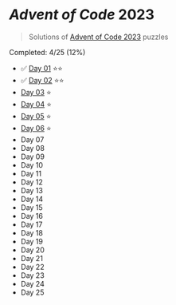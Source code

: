 # _Advent of Code_ 2023

> Solutions of [Advent of Code 2023](http://adventofcode.com/2023/) puzzles

Completed: 4/25 (12%)

-   ✅ [Day 01](https://github.com/ssynowiec/AdventOfCode/tree/main/2023/Day%2001) ⭐⭐
-   ✅ [Day 02](https://github.com/ssynowiec/AdventOfCode/tree/main/2023/Day%2002) ⭐⭐
-   [Day 03](https://github.com/ssynowiec/AdventOfCode/tree/main/2023/Day%2003) ⭐
-   [Day 04](https://github.com/ssynowiec/AdventOfCode/tree/main/2023/Day%2004) ⭐
-   [Day 05](https://github.com/ssynowiec/AdventOfCode/tree/main/2023/Day%2005) ⭐
-   [Day 06](https://github.com/ssynowiec/AdventOfCode/tree/main/2023/Day%2006) ⭐
-   Day 07
-   Day 08
-   Day 09
-   Day 10
-   Day 11
-   Day 12
-   Day 13
-   Day 14
-   Day 15
-   Day 16
-   Day 17
-   Day 18
-   Day 19
-   Day 20
-   Day 21
-   Day 22
-   Day 23
-   Day 24
-   Day 25

